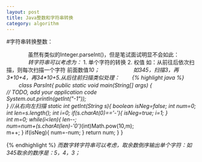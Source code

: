 ```yaml
---
layout: post
title: Java整数和字符串转换
category: algorithm
---
```

#字符串转换整数：

　　　　虽然有类似的Integer.parseInt()，但是笔试面试明显不会如此：
　　　　*转字符串可以考虑为：*
             1. 单个字符的转换
             2. 权值
    如：从前往后依次扫描，则每次扫描一个字符  前面数值*10；
　　　　　　如345，扫描3，再3\*10+4，再34\*10+5.从后往前扫描类似处理：
　　{% highlight java %}
　　
        class ParsInt{
        public static void main(String[] args) {        
        // TODO, add your application code           
        System.out.println(getInt("-1"));                
    }
        //从右向左扫描
        static int getInt(String  s){
            boolean isNeg=false;
            int num=0;
            int len=s.length();
            int i=0;
            if(s.charAt(0)=='-'){
                isNeg=true;
                i=1;
            }    
            int m=0;
            while(i<len){
                len--;        
                num=num+(s.charAt(len)-'0')*(int)Math.pow(10,m);                
                m++;
            }
            if(isNeg){
            num=-num;
            }
            return num;
        } 
}

 {% endhighlight %}
*而数字转字符串可以考虑，取余数倒序输出单个字符：如345取余的数序是：5，4，3；*



